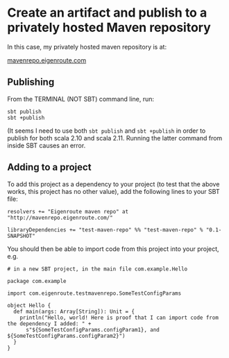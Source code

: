 # Create an artifact and publish to a privately hosted Maven repository

In this case, my privately hosted maven repository is at:

[mavenrepo.eigenroute.com](http://mavenrepo.eigenroute.com)

## Publishing

From the TERMINAL (NOT SBT) command line, run:

```
sbt publish
sbt +publish
```

(It seems I need to use both ```sbt publish``` and ```sbt +publish``` in order to publish for both scala 2.10 and scala 2.11. Running the latter command from inside SBT causes an error. 

## Adding to a project

To add this project as a dependency to your project (to test that the above works, this project has no other value), add the following lines to your SBT file:

```
resolvers += "Eigenroute maven repo" at "http://mavenrepo.eigenroute.com/"

libraryDependencies += "test-maven-repo" %% "test-maven-repo" % "0.1-SNAPSHOT"
```

You should then be able to import code from this project into your project, e.g.
 
```
# in a new SBT project, in the main file com.example.Hello

package com.example

import com.eigenroute.testmavenrepo.SomeTestConfigParams

object Hello {
  def main(args: Array[String]): Unit = {
    println("Hello, world! Here is proof that I can import code from the dependency I added: " +
      s"${SomeTestConfigParams.configParam1}, and ${SomeTestConfigParams.configParam2}")
  }
}
```